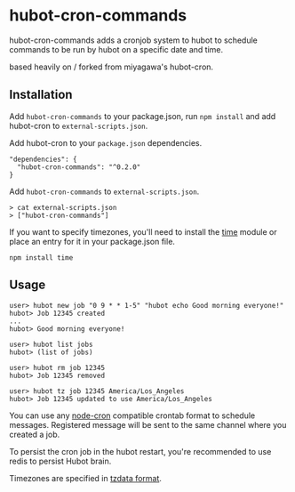 # hubot-cron-commands

hubot-cron-commands adds a cronjob system to hubot to schedule commands to be run by hubot on a specific date and time.

based heavily on / forked from  miyagawa's hubot-cron.

## Installation

Add `hubot-cron-commands` to your package.json, run `npm install` and add hubot-cron to `external-scripts.json`.

Add hubot-cron to your `package.json` dependencies.

```
"dependencies": {
  "hubot-cron-commands": "^0.2.0"
}
```

Add `hubot-cron-commands` to `external-scripts.json`.

```
> cat external-scripts.json
> ["hubot-cron-commands"]
```

If you want to specify timezones, you'll need to install the [time](https://github.com/TooTallNate/node-time) module or place an entry for it in your package.json file.

    npm install time

## Usage

```
user> hubot new job "0 9 * * 1-5" "hubot echo Good morning everyone!"
hubot> Job 12345 created
...
hubot> Good morning everyone!

user> hubot list jobs
hubot> (list of jobs)

user> hubot rm job 12345
hubot> Job 12345 removed

user> hubot tz job 12345 America/Los_Angeles
hubot> Job 12345 updated to use America/Los_Angeles
```

You can use any [node-cron](https://github.com/ncb000gt/node-cron) compatible crontab format to schedule messages. Registered message will be sent to the same channel where you created a job.

To persist the cron job in the hubot restart, you're recommended to use redis to persist Hubot brain.

Timezones are specified in [tzdata format](https://en.wikipedia.org/wiki/Tz_database#Examples).
